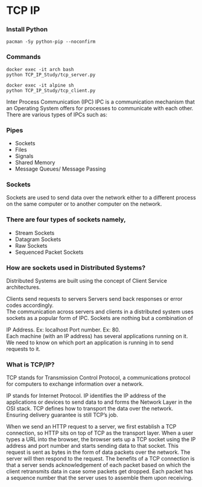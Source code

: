 # TCP IP

### Install Python
```
pacman -Sy python-pip --noconfirm
```

### Commands
```
docker exec -it arch bash
python TCP_IP_Study/tcp_server.py

docker exec -it alpine sh
python TCP_IP_Study/tcp_client.py

```

Inter Process Communication (IPC)
IPC is a communication mechanism that an Operating System offers for processes 
to communicate with each other. There are various types of IPCs such as:

### Pipes
- Sockets
- Files
- Signals
- Shared Memory
- Message Queues/ Message Passing

### Sockets
Sockets are used to send data over the network either to a different 
process on the same computer or to another computer on the network.

### There are four types of sockets namely,

- Stream Sockets
- Datagram Sockets
- Raw Sockets
- Sequenced Packet Sockets

### How are sockets used in Distributed Systems?
Distributed Systems are built using the concept of Client Service architectures.

Clients send requests to servers
Servers send back responses or error codes accordingly.<br/>
The communication across servers and clients in a distributed system uses sockets as a popular form of IPC. Sockets are nothing but a combination of

IP Address. Ex: localhost
Port number. Ex: 80.<br/>
Each machine (with an IP address) has several applications running on it. We need to know on which port an application is running in to send requests to it.

### What is TCP/IP?
TCP stands for Transmission Control Protocol, a communications protocol for computers to exchange information over a network.

IP stands for Internet Protocol. IP identifies the IP address of the applications or devices to send data to and forms the Network Layer in the OSI stack. TCP defines how to transport the data over the network. Ensuring delivery guarantee is still TCP’s job.

When we send an HTTP request to a server, we first establish a TCP connection, so HTTP sits on top of TCP as the transport layer. When a user types a URL into the browser, the browser sets up a TCP socket using the IP address and port number and starts sending data to that socket. This request is sent as bytes in the form of data packets over the network. The server will then respond to the request. The benefits of a TCP connection is that a server sends acknowledgement of each packet based on which the client retransmits data in case some packets get dropped. Each packet has a sequence number that the server uses to assemble them upon receiving.
